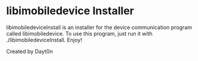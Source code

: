 libimobiledevice Installer
==========================

libimobiledeviceInstall is an installer for the device communication program called libimobiledevice. To use this program, just run it with ./libimobiledeviceInstall. Enjoy!

Created by Dayt0n
